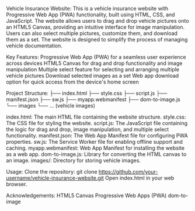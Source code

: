 Vehicle Insurance Website:
This is a vehicle insurance website with Progressive Web App (PWA) functionality, built using HTML, CSS, and JavaScript. The website allows users to drag and drop vehicle pictures onto an HTML5 Canvas, providing an intuitive interface for image manipulation. Users can also select multiple pictures, customize them, and download them as a set. The website is designed to simplify the process of managing vehicle documentation.

Key Features:
Progressive Web App (PWA) for a seamless user experience across devices
HTML5 Canvas for drag and drop functionality and image manipulation
Multiple select feature for selecting and arranging multiple vehicle pictures
Download selected images as a set
Web app download option for quick access from the device's home screen

Project Structure:
├── index.html
├── style.css
├── script.js
├── manifest.json
├── sw.js
├── myapp.webmanifest
├── dom-to-image.js
└── images
    └── ...  (vehicle images)
    
index.html: The main HTML file containing the website structure.
style.css: The CSS file for styling the website.
script.js: The JavaScript file containing the logic for drag and drop, image manipulation, and multiple select functionality.
manifest.json: The Web App Manifest file for configuring PWA properties.
sw.js: The Service Worker file for enabling offline support and caching.
myapp.webmanifest: Web App Manifest for installing the website as a web app.
dom-to-image.js: Library for converting the HTML canvas to an image.
images/: Directory for storing vehicle images.

Usage:
Clone the repository: git clone https://github.com/your-username/vehicle-insurance-website.git
Open index.html in your web browser.

Acknowledgements:
HTML5 Canvas
Progressive Web Apps (PWA)
dom-to-image

